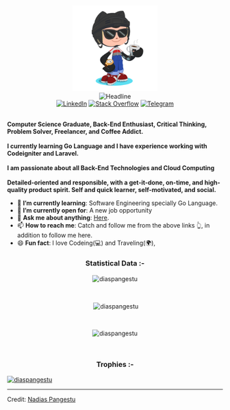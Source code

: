 <div>
    <div align=center>
        <img src="https://raw.githubusercontent.com/AhmedFathyDev/AhmedFathyDev/main/GitHub.png" alt="GitHub Octocat Drinking a Cup of Coffee" height="200">
    </div>
    <div align=center>
        <img src="https://readme-typing-svg.herokuapp.com?color=%236FDA44&size=32&center=true&vCenter=true&width=600&height=50&lines=Hi+there+I'm+Nadias+Pangestu+%F0%9F%91%8B;Computer+Science+Graduate;Back-End+Enthusiast;Critical+Thinking;Problem-Solver;Freelancer;Coffee+Addict" alt="Headline" />
    </div>
    <div align=center>
        <a href="https://www.linkedin.com/in/npangestu/"><img src="https://img.shields.io/badge/Linkedin-0077b5?style=flat&logo=linkedin" alt="LinkedIn" /></a>
        <a href="https://stackoverflow.com/users/18382080/nadias-pangestu"><img src="https://img.shields.io/badge/Stack Overflow-f48024?style=flat&logo=stackoverflow&logoColor=white" alt="Stack Overflow" /></a>
        <a href="https://t.me/diaspangestu"><img src="https://img.shields.io/badge/Telegram-0088cc?style=flat&logo=telegram" alt="Telegram" /></a>
    </div>
    <div align=left>
        <br>
        <p>
            <strong>
                Computer Science Graduate, Back-End Enthusiast, Critical Thinking, Problem Solver, Freelancer, and Coffee Addict.<br><br>
                I currently learning Go Language and I have experience working with Codeigniter and Laravel.<br><br>
                I am passionate about all Back-End Technologies and Cloud Computing<br><br>
                Detailed-oriented and responsible, with a get-it-done, on-time, and high-quality product spirit. Self and quick learner, self-motivated, and social.
            </strong>
        </p>
        <ul>
            <li>🌱 <b>I’m currently learning</b>: Software Engineering specially Go Language.</li>
            <li>🤔 <b>I’m currently open for</b>: A new job opportunity</li>
            <li>💬 <b>Ask me about anything</b>: <a href="https://github.com/diaspangestu/diaspangestu/issues">Here</a>.</li>
            <li>📫 <b>How to reach me</b>: Catch and follow me from the above links 👆, in addition to follow me here.</li>
            <li>😄 <b>Fun fact</b>: I love Codeing(💻) and Traveling(🌍),</li>
        </ul>
    </div>
    <center>
    <h3>Statistical Data :-</h3>
<p><img align="center"
    src="https://github-readme-stats.vercel.app/api/top-langs?username=diaspangestu&show_icons=true&locale=en&layout=compact"
    alt="diaspangestu" /></p>

<br>

<p>&nbsp;<img align="center" src="https://github-readme-stats.vercel.app/api?username=diaspangestu&show_icons=true&locale=en"
    alt="diaspangestu" /></p>

<br>

<p><img align="center" src="https://github-readme-streak-stats.herokuapp.com/?user=diaspangestu&" alt="diaspangestu" /></p>

<br>
<h3>Trophies :-</h3>
<p align="left"> <a href="https://github.com/ryo-ma/github-profile-trophy"><img
      src="https://github-profile-trophy.vercel.app/?username=diaspangestu" alt="diaspangestu" /></a> </p>
    </center>

</div>

------

Credit: [Nadias Pangestu](https://github.com/diaspangestu)
